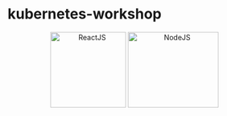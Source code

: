 # kubernetes-workshop

<div align=center>
  <img src="https://www.linuxadictos.com/wp-content/uploads/kubernetes-logo.jpg.webp" width="150" height="150" title="ReactJS"/>
  <img src="https://upload.wikimedia.org/wikipedia/commons/thumb/4/4e/Docker_%28container_engine%29_logo.svg/1280px-Docker_%28container_engine%29_logo.svg.png" width="180" height="150" title="NodeJS"/>
</div>
